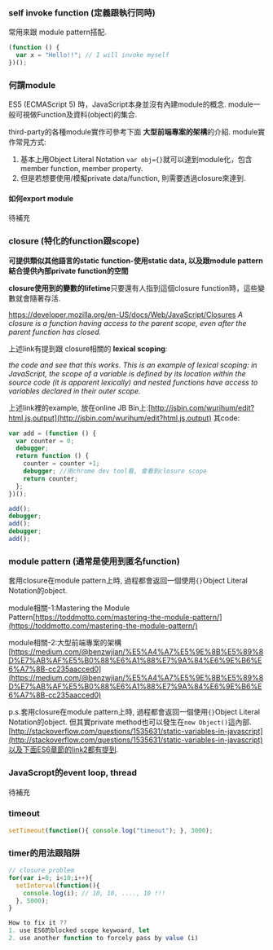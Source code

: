 ### self invoke function (定義跟執行同時)

常用來跟 module pattern搭配.

~~~ javascript
(function () {
  var x = "Hello!!"; // I will invoke myself
})();
~~~

### 何謂module

ES5 (ECMAScript 5) 時，JavaScript本身並沒有內建module的概念. module一般可視做Function及資料(object)的集合.

third-party的各種module實作可參考下面 **大型前端專案的架構**的介紹. module實作常見方式:

1. 基本上用Object Literal Notation `var obj={}`就可以達到module化，包含member function, member property.
2. 但是若想要使用/模擬private data/function, 則需要透過closure來達到.

#### 如何export module
待補充

### closure (特化的function跟scope)

**可提供類似其他語言的static function-使用static data, 以及跟module pattern結合提供內部private function的空間**

**closure使用到的變數的lifetime**只要還有人指到這個closure function時，這些變數就會隨著存活.

https://developer.mozilla.org/en-US/docs/Web/JavaScript/Closures *A closure is a function having access to the parent scope, even after the parent function has closed.*

上述link有提到跟 closure相關的 **lexical scoping**:  

*the code and see that this works. This is an example of lexical scoping: in JavaScript, the scope of a variable is defined by its location within the source code (it is apparent lexically) and nested functions have access to variables declared in their outer scope.*

上述link裡的example, 放在online JB Bin上:[http://jsbin.com/wurihum/edit?html,js,output](http://jsbin.com/wurihum/edit?html,js,output) 其code:

~~~ javascript
var add = (function () {
  var counter = 0;
  debugger;  
  return function () {
    counter = counter +1;
    debugger; //用chrome dev tool看, 會看到closure scope
    return counter;  
  };
})();

add();
debugger;
add();
debugger;
add();
~~~

### module pattern (通常是使用到匿名function)

套用closure在module pattern上時, 過程都會返回一個使用`{}`Object Literal Notation的object.

module相關-1:Mastering the Module Pattern[https://toddmotto.com/mastering-the-module-pattern/](https://toddmotto.com/mastering-the-module-pattern/)

module相關-2:大型前端專案的架構[https://medium.com/@benzwjian/%E5%A4%A7%E5%9E%8B%E5%89%8D%E7%AB%AF%E5%B0%88%E6%A1%88%E7%9A%84%E6%9E%B6%E6%A7%8B-cc235aacced0](https://medium.com/@benzwjian/%E5%A4%A7%E5%9E%8B%E5%89%8D%E7%AB%AF%E5%B0%88%E6%A1%88%E7%9A%84%E6%9E%B6%E6%A7%8B-cc235aacced0)

p.s.套用closure在module pattern上時, 過程都會返回一個使用`{}`Object Literal Notation的object. 但其實private method也可以發生在`new Object()`這內部. [http://stackoverflow.com/questions/1535631/static-variables-in-javascript](http://stackoverflow.com/questions/1535631/static-variables-in-javascript)以及下面ES6章節的link2都有提到.

### JavaScropt的event loop, thread
待補充

### timeout
~~~ javascript
setTimeout(function(){ console.log("timeout"); }, 3000);
~~~

### timer的用法跟陷阱
~~~ javascript
// closure problem
for(var i=0; i<10;i++){
  setInterval(function(){
    console.log(i); // 10, 10, ...., 10 !!!
  }, 5000);
}

How to fix it ??
1. use ES6的blocked scope keywoard, let
2. use another function to forcely pass by value (i)
~~~
